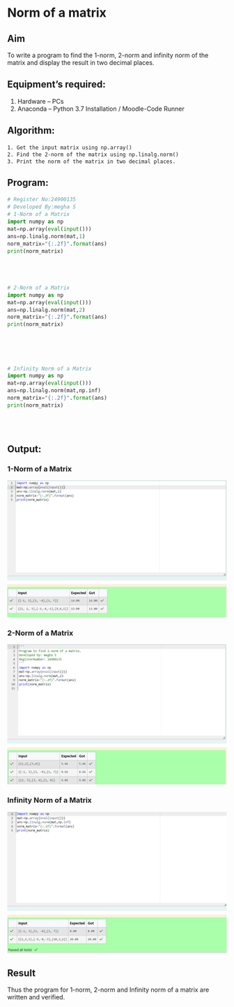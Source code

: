 # Norm of a matrix
## Aim
To write a program to find the 1-norm, 2-norm and infinity norm of the matrix and display the result in two decimal places.
## Equipment’s required:
1.	Hardware – PCs
2.	Anaconda – Python 3.7 Installation / Moodle-Code Runner
## Algorithm:
	1. Get the input matrix using np.array()   
    2. Find the 2-norm of the matrix using np.linalg.norm()
	3. Print the norm of the matrix in two decimal places.
## Program:
```Python
# Register No:24900135
# Developed By:megha S
# 1-Norm of a Matrix
import numpy as np
mat=np.array(eval(input()))
ans=np.linalg.norm(mat,1)
norm_matrix="{:.2f}".format(ans)
print(norm_matrix)




# 2-Norm of a Matrix
import numpy as np
mat=np.array(eval(input()))
ans=np.linalg.norm(mat,2)
norm_matrix="{:.2f}".format(ans)
print(norm_matrix)





# Infinity Norm of a Matrix
import numpy as np
mat=np.array(eval(input()))
ans=np.linalg.norm(mat,np.inf)
norm_matrix="{:.2f}".format(ans)
print(norm_matrix)





```
## Output:
### 1-Norm of a Matrix
![output1](<Screenshot 2024-11-28 144228-1.png>)

### 2-Norm of a Matrix
![output2](<Screenshot 2024-11-28 144256-1.png>)

### Infinity Norm of a Matrix
![output](<Screenshot 2024-11-28 144339-1.png>)

## Result
Thus the program for 1-norm, 2-norm and Infinity norm of a matrix are written and verified.
